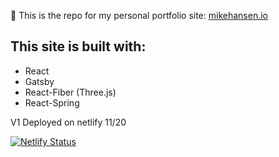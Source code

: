 💽 This is the repo for my personal portfolio site: [mikehansen.io](https://www.mikehansen.io)

## This site is built with:

- React
- Gatsby
- React-Fiber (Three.js)
- React-Spring

V1 Deployed on netlify 11/20

[![Netlify Status](https://api.netlify.com/api/v1/badges/a81caf95-a643-4b68-9ffd-140aa5a66638/deploy-status)](https://app.netlify.com/sites/mikehansen/deploys)
